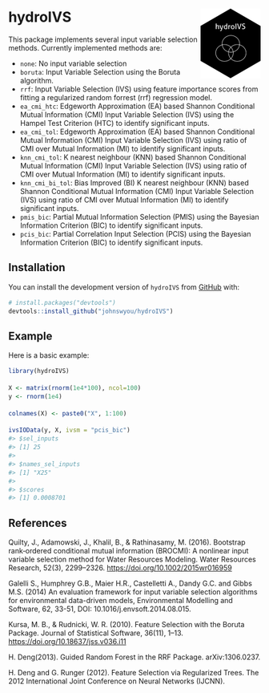 
<!-- README.md is generated from README.Rmd. Please edit that file -->

# hydroIVS <img src="man/figures/logo.png" align="right" height="139" />

<!-- badges: start -->
<!-- badges: end -->

This package implements several input variable selection methods.
Currently implemented methods are:

- `none`: No input variable selection
- `boruta`: Input Variable Selection using the Boruta algorithm.
- `rrf`: Input Variable Selection (IVS) using feature importance scores
  from fitting a regularized random forrest (rrf) regression model.
- `ea_cmi_htc`: Edgeworth Approximation (EA) based Shannon Conditional
  Mutual Information (CMI) Input Variable Selection (IVS) using the
  Hampel Test Criterion (HTC) to identify significant inputs.
- `ea_cmi_tol`: Edgeworth Approximation (EA) based Shannon Conditional
  Mutual Information (CMI) Input Variable Selection (IVS) using ratio of
  CMI over Mutual Information (MI) to identify significant inputs.
- `knn_cmi_tol`: K nearest neighbour (KNN) based Shannon Conditional
  Mutual Information (CMI) Input Variable Selection (IVS) using ratio of
  CMI over Mutual Information (MI) to identify significant inputs.
- `knn_cmi_bi_tol`: Bias Improved (BI) K nearest neighbour (KNN) based
  Shannon Conditional Mutual Information (CMI) Input Variable Selection
  (IVS) using ratio of CMI over Mutual Information (MI) to identify
  significant inputs.
- `pmis_bic`: Partial Mutual Information Selection (PMIS) using the
  Bayesian Information Criterion (BIC) to identify significant inputs.
- `pcis_bic`: Partial Correlation Input Selection (PCIS) using the
  Bayesian Information Criterion (BIC) to identify significant inputs.

## Installation

You can install the development version of `hydroIVS` from
[GitHub](https://github.com/) with:

``` r
# install.packages("devtools")
devtools::install_github("johnswyou/hydroIVS")
```

## Example

Here is a basic example:

``` r
library(hydroIVS)

X <- matrix(rnorm(1e4*100), ncol=100)
y <- rnorm(1e4)

colnames(X) <- paste0("X", 1:100)

ivsIOData(y, X, ivsm = "pcis_bic")
#> $sel_inputs
#> [1] 25
#> 
#> $names_sel_inputs
#> [1] "X25"
#> 
#> $scores
#> [1] 0.0008701
```

## References

Quilty, J., Adamowski, J., Khalil, B., & Rathinasamy, M. (2016).
Bootstrap rank‐ordered conditional mutual information (BROCMI): A
nonlinear input variable selection method for Water Resources Modeling.
Water Resources Research, 52(3), 2299–2326.
<https://doi.org/10.1002/2015wr016959>

Galelli S., Humphrey G.B., Maier H.R., Castelletti A., Dandy G.C. and
Gibbs M.S. (2014) An evaluation framework for input variable selection
algorithms for environmental data-driven models, Environmental Modelling
and Software, 62, 33-51, DOI: 10.1016/j.envsoft.2014.08.015.

Kursa, M. B., & Rudnicki, W. R. (2010). Feature Selection with the
Boruta Package. Journal of Statistical Software, 36(11), 1–13.
<https://doi.org/10.18637/jss.v036.i11>

H. Deng(2013). Guided Random Forest in the RRF Package. arXiv:1306.0237.

H. Deng and G. Runger (2012). Feature Selection via Regularized Trees.
The 2012 International Joint Conference on Neural Networks (IJCNN).

